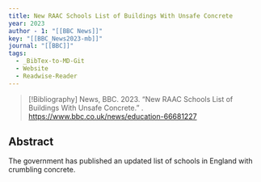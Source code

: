 ```yaml
---
title: New RAAC Schools List of Buildings With Unsafe Concrete
year: 2023
author - 1: "[[BBC News]]"
key: "[[BBC_News2023-mb]]"
journal: "[[BBC]]"
tags:
  - _BibTex-to-MD-Git
  - Website
  - Readwise-Reader
---
```


> [!Bibliography]
> News, BBC. 2023. “New RAAC Schools List of Buildings With Unsafe Concrete.” . https://www.bbc.co.uk/news/education-66681227

## Abstract
The government has published an updated list of schools in England with crumbling concrete.